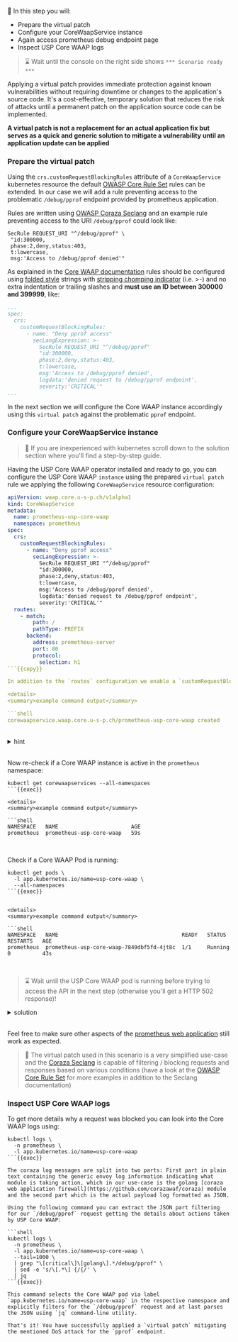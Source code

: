 <!--
SPDX-FileCopyrightText: 2025 United Security Providers AG, Switzerland

SPDX-License-Identifier: GPL-3.0-only
-->

&#127919; In this step you will:

* Prepare the virtual patch
* Configure your CoreWaapService instance
* Again access prometheus debug endpoint page
* Inspect USP Core WAAP logs

> &#8987; Wait until the console on the right side shows `*** Scenario ready ***`

Applying a virtual patch provides immediate protection against known vulnerabilities without requiring downtime or changes to the application's source code. It's a cost-effective, temporary solution that reduces the risk of attacks until a permanent patch on the application source code can be implemented.

**A virtual patch is not a replacement for an actual application fix but serves as a quick and generic solution to mitigate a vulnerability until an application update can be applied**

### Prepare the virtual patch

Using the `crs.customRequestBlockingRules` attribute of a `CoreWaapService` kubernetes resource the default [OWASP Core Rule Set](https://owasp.org/www-project-modsecurity-core-rule-set/) rules can be extended. In our case we will add a rule preventing access to the problematic `/debug/pprof` endpoint provided by prometheus application.

Rules are written using [OWASP Coraza Seclang](https://coraza.io/docs/seclang/) and an example rule preventing access to the URI `/debug/pprof` could look like:

```shell
SecRule REQUEST_URI "^/debug/pprof" \
 "id:300000,
 phase:2,deny,status:403,
 t:lowercase,
 msg:'Access to /debug/pprof denied'"
```

As explained in the [Core WAAP documentation](https://docs.united-security-providers.ch/usp-core-waap/latest/crs-virtual-patch/) rules should be configured using [folded style](https://yaml.org/spec/1.2.2/#813-folded-style) strings with [stripping chomping indicator](https://yaml.org/spec/1.2.2/#8112-block-chomping-indicator) (i.e. >-) and no extra indentation or trailing slashes and **must use an ID between 300000 and 399999**, like:

```yaml
...
spec:
  crs:
    customRequestBlockingRules:
      - name: "Deny pprof access"
        secLangExpression: >-
          SecRule REQUEST_URI "^/debug/pprof"
          "id:300000,
          phase:2,deny,status:403,
          t:lowercase,
          msg:'Access to /debug/pprof denied',
          logdata:'denied request to /debug/pprof endpoint',
          severity:'CRITICAL'"
...
```

In the next section we will configure the Core WAAP instance accordingly using this `virtual patch` against the problematic `pprof` endpoint.

### Configure your CoreWaapService instance

> &#128270; If you are inexperienced with kubernetes scroll down to the solution section where you'll find a step-by-step guide.

Having the USP Core WAAP operator installed and ready to go, you can configure the USP Core WAAP `instance` using the prepared `virtual patch` rule we applying the following `CoreWaapService` resource configuration:

```yaml
apiVersion: waap.core.u-s-p.ch/v1alpha1
kind: CoreWaapService
metadata:
  name: prometheus-usp-core-waap
  namespace: prometheus
spec:
  crs:
    customRequestBlockingRules:
      - name: "Deny pprof access"
        secLangExpression: >-
          SecRule REQUEST_URI "^/debug/pprof"
          "id:300000,
          phase:2,deny,status:403,
          t:lowercase,
          msg:'Access to /debug/pprof denied',
          logdata:'denied request to /debug/pprof endpoint',
          severity:'CRITICAL'"
  routes:
    - match:
        path: /
        pathType: PREFIX
      backend:
        address: prometheus-server
        port: 80
        protocol:
          selection: h1
```{{copy}}

In addition to the `routes` configuration we enable a `customRequestBlockingRules` config preventing access to the problematic `/debug/pprof` endpoint and apply this config.

<details>
<summary>example command output</summary>

```shell
corewaapservice.waap.core.u-s-p.ch/prometheus-usp-core-waap created
```

</details>
<br />

<details>
<summary>hint</summary>

There is a file in your home directory with an example `CoreWaapService` definition ready to be applied using `kubectl apply -f` ...

</details>
<br />

Now re-check if a Core WAAP instance is active in the `prometheus` namespace:

```shell
kubectl get corewaapservices --all-namespaces
```{{exec}}

<details>
<summary>example command output</summary>

```shell
NAMESPACE   NAME                       AGE
prometheus  prometheus-usp-core-waap   59s
```

</details>
<br />

Check if a Core WAAP Pod is running:

```shell
kubectl get pods \
  -l app.kubernetes.io/name=usp-core-waap \
  --all-namespaces
```{{exec}}


<details>
<summary>example command output</summary>

```shell
NAMESPACE   NAME                                       READY   STATUS    RESTARTS   AGE
prometheus  prometheus-usp-core-waap-7849dbf5fd-4jt8c  1/1     Running   0          43s
```

</details>
<br />

> &#8987; Wait until the USP Core WAAP pod is running before trying to access the API in the next step (otherwise you'll get a HTTP 502 response)!

<details>
<summary>solution</summary>

Create the Core WAAP instance using:

```shell
kubectl apply -f prometheus-core-waap.yaml
```{{exec}}

and wait for its readiness:

```shell
kubectl wait pods \
  -l app.kubernetes.io/name=usp-core-waap \
  -n prometheus \
  --for='condition=Ready'
```{{exec}}

</details>
<br />

### Again access prometheus debug endpoint page

Try to access the [pprof debug page]({{TRAFFIC_HOST1_80}}/debug/pprof) again. As you now access the prometheus application via Core WAAP and applying the virtual patch to deny access to this endpoint you will get a `HTTP 403 - Forbidden` response. You could also use `curl` to validate this:

```shell
curl -sv localhost/debug/pprof
```{{exec}}

<details>
<summary>example command output</summary>

```shell
*   Trying 127.0.0.1:80...
* TCP_NODELAY set
* Connected to localhost (127.0.0.1) port 80 (#0)
> GET /debug/pprof HTTP/1.1
> Host: localhost
> User-Agent: curl/7.68.0
> Accept: */*
>
* Mark bundle as not supporting multiuse
< HTTP/1.1 403 Forbidden
< date: Wed, 18 Dec 2024 07:56:37 GMT
< server: envoy
< content-length: 0
<
* Connection #0 to host localhost left intact
```

</details>
<br />

Feel free to make sure other aspects of the [prometheus web application]({{TRAFFIC_HOST1_80}}) still work as expected.

> &#128270; The virtual patch used in this scenario is a very simplified use-case and the [Coraza Seclang](https://coraza.io/docs/seclang/) is capable of filtering / blocking requests and responses based on various conditions (have a look at the [OWASP Core Rule Set](https://github.com/coreruleset/coreruleset/tree/main/rules) for more examples in addition to the Seclang documentation)

### Inspect USP Core WAAP logs

To get more details why a request was blocked you can look into the Core WAAP logs using:

```shell
kubectl logs \
  -n prometheus \
  -l app.kubernetes.io/name=usp-core-waap
```{{exec}}

The coraza log messages are split into two parts: First part in plain text containing the generic envoy log information indicating what module is taking action, which in our use-case is the golang [coraza web application firewall](https://github.com/corazawaf/coraza) module and the second part which is the actual payload log formatted as JSON.

Using the following command you can extract the JSON part filtering for our `/debug/pprof` request getting the details about actions taken by USP Core WAAP:

```shell
kubectl logs \
  -n prometheus \
  -l app.kubernetes.io/name=usp-core-waap \
  --tail=1000 \
  | grep "\[critical\]\[golang\].*/debug/pprof" \
  | sed -e 's/\[.*\] {/{/' \
  | jq
```{{exec}}

This command selects the Core WAAP pod via label `app.kubernetes.io/name=usp-core-waap` in the respective namespace and explicitly filters for the `/debug/pprof` request and at last parses the JSON using `jq` command-line utility.

That's it! You have successfully applied a `virtual patch` mitigating the mentioned DoS attack for the `pprof` endpoint.
